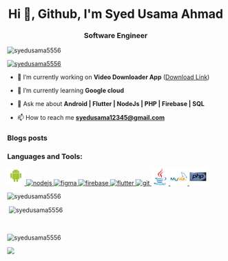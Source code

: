 <h1 align="center">Hi 👋, Github, I'm Syed Usama Ahmad</h1>
<h3 align="center">Software Engineer</h3>

<p align="left"> <img src="https://komarev.com/ghpvc/?username=syedusama5556&label=Profile%20views&color=0e75b6&style=flat" alt="syedusama5556" /> </p>

<p align="left"> <a href="https://github.com/ryo-ma/github-profile-trophy"><img src="https://github-profile-trophy.vercel.app/?username=syedusama5556" alt="syedusama5556" /></a> </p>

- 🔭 I’m currently working on **Video Downloader App**  (<a href="https://play.google.com/store/apps/details?id=com.infusiblecoder.allinonevideodownloader" target="_blank"><u>Download Link</u></a>) 

- 🌱 I’m currently learning **Google cloud**

- 💬 Ask me about **Android | Flutter | NodeJs | PHP | Firebase | SQL**

- 📫 How to reach me **syedusama12345@gmail.com**

### Blogs posts
<!-- BLOG-POST-LIST:START -->
<!-- BLOG-POST-LIST:END -->



<h3 align="left">Languages and Tools:</h3>

<p align="left"> 
  <a href="https://developer.android.com" target="_blank"> <img src="https://raw.githubusercontent.com/devicons/devicon/master/icons/android/android-original-wordmark.svg" alt="android" width="40" height="40"/> </a> 
  <a href="https://nodejs.org/en/" target="_blank"> <img src="https://www.vectorlogo.zone/logos/nodejs/nodejs-icon.svg" alt="nodejs" width="40" height="40"/> </a> 
  <a href="https://www.figma.com/" target="_blank"> <img src="https://www.vectorlogo.zone/logos/figma/figma-icon.svg" alt="figma" width="40" height="40"/> </a> 
  <a href="https://firebase.google.com/" target="_blank"> <img src="https://www.vectorlogo.zone/logos/firebase/firebase-icon.svg" alt="firebase" width="40" height="40"/> </a> 
  <a href="https://flutter.dev" target="_blank"> <img src="https://www.vectorlogo.zone/logos/flutterio/flutterio-icon.svg" alt="flutter" width="40" height="40"/> </a> <a href="https://git-scm.com/" target="_blank"> <img src="https://www.vectorlogo.zone/logos/git-scm/git-scm-icon.svg" alt="git" width="40" height="40"/> </a> 
  <a href="https://www.java.com" target="_blank"> <img src="https://raw.githubusercontent.com/devicons/devicon/master/icons/java/java-original.svg" alt="java" width="40" height="40"/> </a> 
  <a href="https://www.mysql.com/" target="_blank"> <img src="https://raw.githubusercontent.com/devicons/devicon/master/icons/mysql/mysql-original-wordmark.svg" alt="mysql" width="40" height="40"/> </a> 
  <a href="https://www.php.net" target="_blank"> <img src="https://raw.githubusercontent.com/devicons/devicon/master/icons/php/php-original.svg" alt="php" width="40" height="40"/> </a> </p>




<p><img align="left" src="https://github-readme-stats.vercel.app/api/top-langs?username=syedusama5556&show_icons=true&locale=en&layout=compact&langs_count=20" alt="syedusama5556" /></p><br>

<p>&nbsp;<img align="center" src="https://github-readme-stats.vercel.app/api?username=syedusama5556&show_icons=true&locale=en&count_private=true" alt="syedusama5556" /></p><br>

<p><img align="center" src="https://github-readme-streak-stats.herokuapp.com/?user=syedusama5556&" alt="syedusama5556" /></p>

![](https://hit.yhype.me/github/profile?user_id=29094408)
